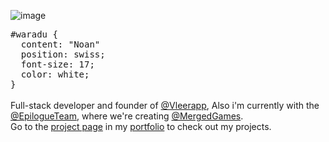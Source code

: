 ![image](https://github.com/Waradu/Waradu/assets/89935135/1eb4f64b-6d4b-415c-ad90-fa14e1182f08)

<samp>
#waradu { <br>
‎ ‎ content: "Noan" <br>
‎ ‎ position: swiss; <br>
‎ ‎ font-size: 17; <br>
‎ ‎ color: white; <br>
}
</samp>
<br><br>
<div align="left">
Full-stack developer and founder of <a href="https://github.com/vleerapp">@Vleerapp</a>, Also i'm currently with the <a href="https://github.com/EpilogueTeam">@EpilogueTeam</a>, where we're creating <a href="https://github.com/MergedGames">@MergedGames</a>.<br>Go to the <a href="https://waradu.dev/projects">project page</a> in my <a href="https://waradu.dev">portfolio</a> to check out my projects.
</div>
